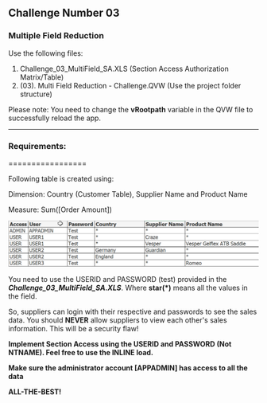 
## Challenge Number 03
### Multiple Field Reduction

Use the following files:
1. Challenge_03_MultiField_SA.XLS (Section Access Authorization Matrix/Table)
2. (03). Multi Field Reduction - Challenge.QVW (Use the project folder structure)

Please note: You need to change the **vRootpath** variable in the QVW file to successfully reload the app.

_________________

### Requirements:
=================

Following table is created using:

Dimension: Country (Customer Table), Supplier Name and Product Name

Measure: Sum([Order Amount])

![alt text](https://github.com/iamdv/QlikView-Security-Masterclass/blob/master/Assets/Challenge_03.png "Multiple Field Data Reduction")

You need to use the USERID and PASSWORD (test) provided in the ***Challenge_03_MultiField_SA.XLS***. Where **star(*)** means all the values in the field.

So, suppliers can login with their respective and passwords to see the sales data. You should **NEVER** allow suppliers to view each other's sales information. This will be a security flaw!

**Implement Section Access using the USERID and PASSWORD (Not NTNAME). Feel free to use the INLINE load.**

**Make sure the administrator account [APPADMIN] has access to all the data**


**ALL-THE-BEST!**

